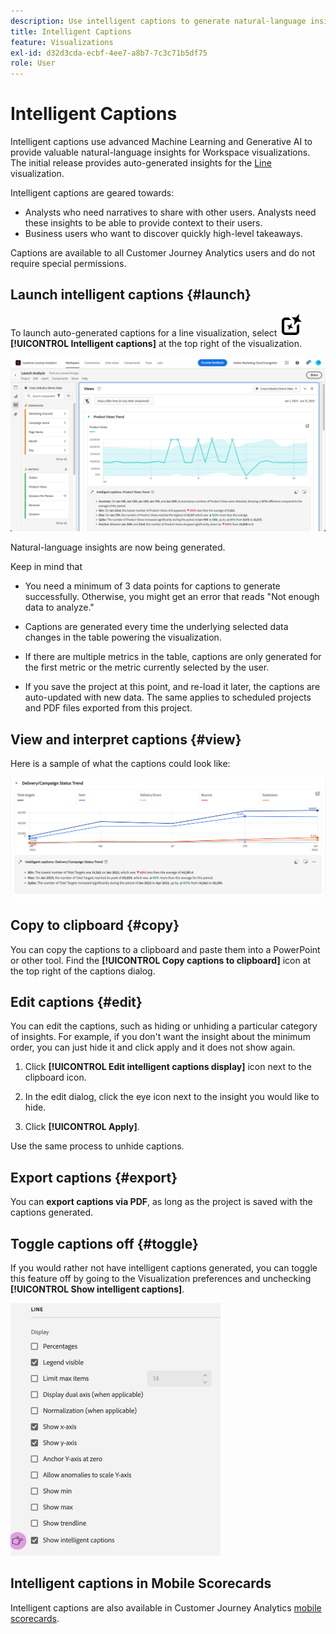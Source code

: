 ```yaml
---
description: Use intelligent captions to generate natural-language insights to surface trends within visualizations.
title: Intelligent Captions
feature: Visualizations
exl-id: d32d3cda-ecbf-4ee7-a8b7-7c3c71b5df75
role: User
---
```

# Intelligent Captions

Intelligent captions use advanced Machine Learning and Generative AI to provide valuable natural-language insights for Workspace visualizations. The initial release provides auto-generated insights for the [Line](line.md) visualization. 

Intelligent captions are geared towards:

* Analysts who need narratives to share with other users. Analysts need these insights to be able to provide context to their users.
* Business users who want to discover quickly high-level takeaways.

Captions are available to all Customer Journey Analytics users and do not require special permissions. 

## Launch intelligent captions {#launch}

To launch auto-generated captions for a line visualization, select ![AEMScreen](/help/assets/icons/AI.svg) **[!UICONTROL Intelligent captions]** at the top right of the visualization.

![Launch Analysis window showing the Intelligent captions for Product Views Trend. ](assets/intell-caps-1.png)

Natural-language insights are now being generated. 

Keep in mind that

* You need a minimum of 3 data points for captions to generate successfully. Otherwise, you might get an error that reads "Not enough data to analyze."

* Captions are generated every time the underlying selected data changes in the table powering the visualization. 

* If there are multiple metrics in the table, captions are only generated for the first metric or the metric currently selected by the user.

* If you save the project at this point, and re-load it later, the captions are auto-updated with new data. The same applies to scheduled projects and PDF files exported from this project.

## View and interpret captions {#view}

Here is a sample of what the captions could look like:

![Intelligent captions for Line visualization including Seasonality, Min, Max, Spike, and Decline.](assets/captions.png)

## Copy to clipboard {#copy}

You can copy the captions to a clipboard and paste them into a PowerPoint or other tool. Find the **[!UICONTROL Copy captions to clipboard]** icon at the top right of the captions dialog.

## Edit captions {#edit}

You can edit the captions, such as hiding or unhiding a particular category of insights. For example, if you don't want the insight about the minimum order, you can just hide it and click apply and it does not show again. 

1. Click **[!UICONTROL Edit intelligent captions display]** icon next to the clipboard icon.

1. In the edit dialog, click the eye icon next to the insight you would like to hide.

1. Click **[!UICONTROL Apply]**.

Use the same process to unhide captions.

## Export captions {#export}

You can **export captions via PDF**, as long as the project is saved with the captions generated.

## Toggle captions off {#toggle}

If you would rather not have intelligent captions generated, you can toggle this feature off by going to the Visualization preferences and unchecking **[!UICONTROL Show intelligent captions]**.

![Line visualization options showing the option to uncheck Show intelligent captions.](assets/toggle-captions.png)

## Intelligent captions in Mobile Scorecards

Intelligent captions are also available in Customer Journey Analytics [mobile scorecards](https://experienceleague.adobe.com/en/docs/analytics-platform/using/cja-dashboards/manage-scorecard#captions).
